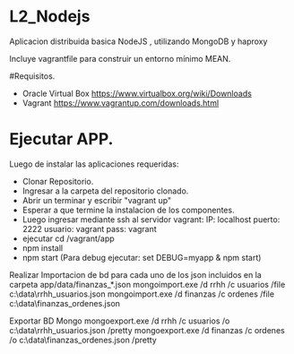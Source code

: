 # L2_Nodejs
Aplicacion distribuida basica NodeJS , utilizando MongoDB y haproxy

Incluye vagrantfile para construir un entorno mínimo MEAN.

#Requisitos.
- Oracle Virtual Box https://www.virtualbox.org/wiki/Downloads
- Vagrant https://www.vagrantup.com/downloads.html

# Ejecutar APP.

Luego de instalar las aplicaciones requeridas:
-	Clonar Repositorio.
-	Ingresar a la carpeta del repositorio clonado.
-	Abrir un terminar y escribir "vagrant up"
-	Esperar a que termine la instalacion de los componentes.
-	Luego ingresar mediante ssh al servidor vagrant:
		IP: localhost
		puerto: 2222
		usuario: vagrant
		pass: vagrant
-	ejecutar cd /vagrant/app
-	npm install 
-	npm start (Para debug ejecutar: set DEBUG=myapp & npm start)


Realizar Importacion de bd para cada uno de los json incluidos en la carpeta app/data/finanzas_*.json
mongoimport.exe /d rrhh /c usuarios /file c:\data\rrhh_usuarios.json
mongoimport.exe /d finanzas /c ordenes /file c:\data\finanzas_ordenes.json

Exportar BD Mongo
mongoexport.exe /d rrhh /c usuarios /o c:\data\rrhh_usuarios.json /pretty
mongoexport.exe /d finanzas /c ordenes /o c:\data\finanzas_ordenes.json /pretty
